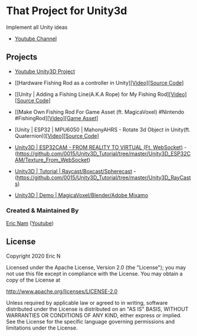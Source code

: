 # That Project for Unity3d

Implement all Unity ideas

* [Youtube Channel](https://youtube.com/c/ThatProject) 

## Projects

* [Youtube Unity3D Project](https://www.youtube.com/playlist?list=PLnq7JUnBumAzcQciRTvPZ3Mw_v7j8noOw) 

* [[Hardware Fishing Rod as a controller in Unity][[Video]](https://youtu.be/fa1BbcU1fu0)[[Source Code]](https://github.com/0015/Unity3D_Tutorial/tree/master/Unity3D_ESP32/Project_MyFIshingRod/Part.3_Building_FishingRod_with_hardware_in_Unity)

* [[Unity | Adding a Fishing Line(A.K.A Rope) for My Fishing Rod][[Video]](https://youtu.be/5kluFP8c1bk)[[Source Code]](https://github.com/0015/Unity3D_Tutorial/tree/master/Unity3D_ESP32/Project_MyFIshingRod/Part.2_Building_FishingRod_in_Unity)

* [[Make Own Fishing Rod For Game Asset (ft. MagicaVoxel) #Nintendo #FishingRod][[Video]](https://youtu.be/Av-jUM9hQ5Q)[[Game Asset]](https://github.com/0015/Unity3D_Tutorial/tree/master/Unity3D_ESP32/Project_MyFIshingRod/Part.1_Building_FishingRod_MagicaVoxel)

* [Unity | ESP32 | MPU6050 | MahonyAHRS - Rotate 3d Object in Unity(ft. Quaternion)][[Video]](https://youtu.be/zN89M_MjVKo)[[Source Code]](https://github.com/0015/Unity3D_Tutorial/tree/master/Unity3D_ESP32/BLE_MPU6050_Rotate_3D_Object)

* [Unity3D | ESP32CAM - FROM REALITY TO VIRTUAL (Ft. WebSocket)](https://youtu.be/4heFVoyf7GA) - (https://github.com/0015/Unity3D_Tutorial/tree/master/Unity3D_ESP32CAM/Texture_From_WebSocket)

* [Unity3D | Tutorial | Raycast/Boxcast/Spherecast](https://youtu.be/CoTK39SZft8) - (https://github.com/0015/Unity3D_Tutorial/tree/master/Unity3D_RayCasts)

* [Unity3D | Demo | MagicaVoxel/Blender/Adobe Mixamo](https://youtu.be/UpIV_7Y1ydY)

### Created & Maintained By

[Eric Nam](https://github.com/0015)
([Youtube](https://youtube.com/c/ThatProject))

## License

Copyright 2020 Eric N

Licensed under the Apache License, Version 2.0 (the "License");
you may not use this file except in compliance with the License.
You may obtain a copy of the License at

http://www.apache.org/licenses/LICENSE-2.0

Unless required by applicable law or agreed to in writing, software
distributed under the License is distributed on an "AS IS" BASIS,
WITHOUT WARRANTIES OR CONDITIONS OF ANY KIND, either express or implied.
See the License for the specific language governing permissions and
limitations under the License.
